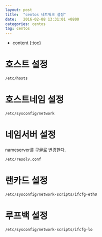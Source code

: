 ```yaml
---
layout: post
title:  "centos 네트워크 설정"
date:   2016-02-08 13:31:01 +0800
categories: centos
tag: centos
---
```


* content
{:toc}


호스트 설정
==================
```
/etc/hosts
```

호스트네임 설정
==================
```
/etc/sysconfig/network
```

네임서버 설정
==================
nameserver를 구글로 변경한다.
```
/etc/resolv.conf
```

랜카드 설정
==================
```
/etc/sysconfig/network-scripts/ifcfg-eth0
```

루프백 설정
==================
```
/etc/sysconfig/network-scripts/ifcfg-lo
```
